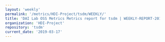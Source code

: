 ```yaml
---
layout: 'weekly'
permalink: '/metrics/HDI-Project/tsdm/WEEKLY/'
title: 'DAI Lab OSS Metrics Metrics report for tsdm | WEEKLY-REPORT-2019-03-17'
organization: 'HDI-Project'
repository: 'tsdm'
current_date: '2019-03-17'
---
```

